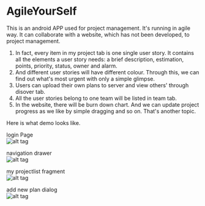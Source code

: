 AgileYourSelf
=============

This is an android APP used for project management. It's running in agile way.
It can collaborate with a website, which has not been developed, to project management.

1. In fact, every item in my project tab is one single user story. It contains all the elements a user story needs: a brief description, estimation, points, priority, status, owner and alarm.
2. And different user stories will have different colour. Through this, we can find out what's most urgent with only a simple glimpse.
3. Users can upload their own plans to server and view others' through disover tab. 
4. All the user stories belong to one team will be listed in team tab.
5. In the website, there will be burn down chart. And we can update project progress as we like by simple dragging and so on. That's another topic.

Here is what demo looks like.

login Page<br>
![alt tag](https://cloud.githubusercontent.com/assets/2274145/7954988/16d53af0-0a07-11e5-8259-94bd1e170a38.png)

navigation drawer<br>
![alt tag](https://cloud.githubusercontent.com/assets/2274145/7954990/1a27ce02-0a07-11e5-8ae5-efc3b56fe950.png)

my projectlist fragment<br>
![alt tag](https://cloud.githubusercontent.com/assets/2274145/7954992/1bf1fcda-0a07-11e5-9d7d-7b78d9403bfe.png)

add new plan dialog<br>
![alt tag](https://cloud.githubusercontent.com/assets/2274145/7954993/1e262472-0a07-11e5-97de-ef0c1039b401.png)
